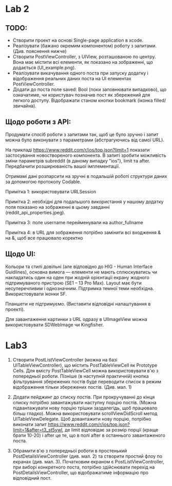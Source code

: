 # Lab 2

## TODO:
- Створити проект на основі Single-page application в xcode.
- Реалізувати (бажано окремим компонентом) роботу з запитами. (Див. пояснення нижче)
- Створити PostViewController, з UIView, розташованою по центру. Вона має містити всі елементи, як показано на зображенні, що додається (UI_example.png).
- Реалізувати викачування одного поста при запуску додатку і відображення реальних даних поста на UI елементах PostViewController.
- Додати до поста поле saved: Bool (поки заповнювати випадково), що означатиме, чи користувач позначив пост як збережений для легкого доступу. Відображати станом кнопки bookmark (іконка filled/звичайна).


## Щодо роботи з API:
Продумати спосіб роботи з запитами так, щоб це було зручно і запит можна було виконувати з параметрами (абстрагуючись від самої URL).

На прикладі https://www.reddit.com/r/ios/top.json?limit=1 показати застосування новоствореного компонента. В запиті зробити можливість зміни параметрів subreddit (в даному випадку "ios"), limit та after. Передбачити розширюваність вашої імплементації.

Отримамі дані розпарсити на зручні в подальшій роботі структури даних за допомогою протоколу Codable.


Примітка 1: використовувати URLSession

Примітка 2: необхідні для подальшого використання у нашому додатку поля показано на зображенні в цьому завданні (reddit_api_properties.jpeg).

Примітка 3: поле username перейменували на author_fullname

Примітка 4: в URL для зображення потрібно замінити всі входження &amp; на &, щоб все працювало коректно


## Щодо UI:
Кольори та стилі довільні (але відповідно до HIG - Human Interface Guidlines), основна вимога — елементи не мають сплюскуватись чи накладатись один на оден при жодній орієнтації екрану жодного підтримуваного пристрою (SE1 – 13 Pro Max). Layout має бути несуперечливим і однозначним. Підтримка темної теми необхідна. Використовувати іконки SF.

Планшети не підтримуємо. (Виставити відповідні налаштування в проекті).

Для завантаження картинки з URL одразу в UIImageView можна використовувати SDWebImage чи Kingfisher.




# Lab3

1. Створити PostListViewController (можна на базі UITableViewController), що містить PostTableViewCell як Prototype Cells. Для вмісту PostTableViewCell можна використовувати в'ю з попередньої роботи. Пізніше (в наступній практичній) кнопка фільтрування збережених постів буде переводити список в режим відображення тільки збережених постів. (Див. мал. 1)

2. Додати пейджинг до списку постів. При прокручуванні до кінця списку потрібно завантажувати наступну порцію постів. (Можна підвантажувати нову порцію трішки заздалегідь, щоб працювало більш гладко). Можна використовувати scrollViewDidScroll метод UITableViewDelegate. Щоб довантажити нову порцію, потрібно виконати запит https://www.reddit.com/r/ios/top.json?limit=1&after=t3_st5ywl, де limit відповідає за розмір порції (краще брати 10-20) і after це те, що в полі after в останнього завантаженого поста.

3. Обрамити в'ю з попередньої роботи в простенький PostDetailsViewController (див. мал. 2) та створити простий флоу по екранах (див. мал. 3). Початковим екраном є PostListViewController, при виборі конкретного поста, потрібно здійснювати перехід на PostDetailsViewController, що відображатиме інформацію про відповідний пост.
